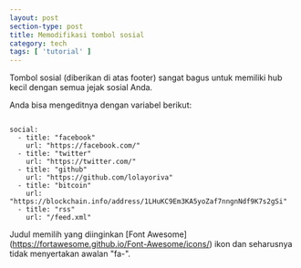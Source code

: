 ```yaml
---
layout: post
section-type: post
title: Memodifikasi tombol sosial
category: tech
tags: [ 'tutorial' ]
---
```


Tombol sosial (diberikan di atas footer) sangat bagus untuk memiliki hub kecil dengan semua jejak sosial Anda.

Anda bisa mengeditnya dengan variabel berikut:

<pre><code data-trim class="yaml">
social:
  - title: "facebook"
    url: "https://facebook.com/"
  - title: "twitter"
    url: "https://twitter.com/"
  - title: "github"
    url: "https://github.com/lolayoriva"
  - title: "bitcoin"
    url: "https://blockchain.info/address/1LHuKC9Em3KA5yoZaf7nngnNdf9K7s2gSi"
  - title: "rss"
    url: "/feed.xml"
</code></pre>

Judul memilih yang diinginkan [Font Awesome] (https://fortawesome.github.io/Font-Awesome/icons/)
ikon dan seharusnya tidak menyertakan awalan "fa-".
